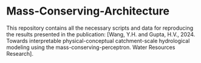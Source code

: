 # Mass-Conserving-Architecture

This repository contains all the necessary scripts and data for reproducing the results presented in the publication: [Wang, Y.H. and Gupta, H.V., 2024. Towards interpretable physical-conceptual catchment-scale hydrological modeling using the mass-conserving-perceptron. Water Resources Research].